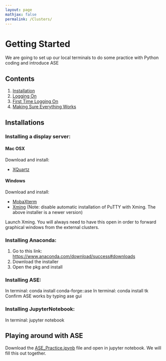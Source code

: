 ```yaml
---
layout: page
mathjax: false 
permalink: /Clusters/
---
```


# Getting Started
We are going to set up our local terminals to do some practice with Python coding and introduce ASE

## Contents
1. [Installation](#installation)
2. [Logging On](#logging)
3. [First Time Logging On](#first-time)
4. [Making Sure Everything Works](#testing)

<a name='installation'></a>

## Installations
### Installing a display server:
#### Mac OSX
Download and install:

* [XQuartz](http://www.xquartz.org/)

#### Windows

Download and install:

* [MobaXterm](https://mobaxterm.mobatek.net/download.html)
* [Xming](http://sourceforge.net/projects/xming/) (Note: disable automatic installation of PuTTY with Xming. The above installer is a newer version)

Launch Xming. You will always need to have this open in order to forward graphical windows from the external clusters.

### Installing Anaconda:
1. Go to this link: https://www.anaconda.com/download/success#downloads
2. Download the installer
3. Open the pkg and install

### Installing ASE:
In terminal: conda install conda-forge::ase
In terminal: conda install tk
Confirm ASE works by typing ase gui

### Installing JupyterNotebook:
In terminal: jupyter notebook

<a name='logging'></a>

## Playing around with ASE
Download the [ASE_Practice.ipynb](https://github.com/UPennCBE544/CBE5440-2024/blob/main/ASE_Practice-Empty.ipynb) file and open in jupyter notebook. We will fill this out together.
 


